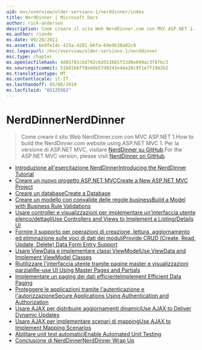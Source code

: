 ```yaml
---
uid: mvc/overview/older-versions-1/nerddinner/index
title: NerdDinner | Microsoft Docs
author: rick-anderson
description: Come creare il sito Web NerdDinner.com con MVC ASP.NET 1. Per la versione di ASP.NET MVC 3, visitare nerddinner su GitHub.
ms.author: riande
ms.date: 09/28/2011
ms.assetid: 6edfe14c-415a-4281-b6fa-69e9b38a82c8
msc.legacyurl: /mvc/overview/older-versions-1/nerddinner
msc.type: chapter
ms.openlocfilehash: 4d85781cbd792c6d553665f33d8e699ac3f8fbc3
ms.sourcegitcommit: 51b01b6ff8edde57d8243e4da28c9f1e7f1962b2
ms.translationtype: MT
ms.contentlocale: it-IT
ms.lasthandoff: 05/06/2019
ms.locfileid: "65125562"
---
```

# <a name="nerddinner"></a><span data-ttu-id="f2281-104">NerdDinner</span><span class="sxs-lookup"><span data-stu-id="f2281-104">NerdDinner</span></span>

> <span data-ttu-id="f2281-105">Come creare il sito Web NerdDinner.com con MVC ASP.NET 1.</span><span class="sxs-lookup"><span data-stu-id="f2281-105">How to build the NerdDinner.com website using ASP.NET MVC 1.</span></span> <span data-ttu-id="f2281-106">Per la versione di ASP.NET MVC, visitare [NerdDinner su GitHub](https://github.com/AspNetMVPSamples/NerdDinner).</span><span class="sxs-lookup"><span data-stu-id="f2281-106">For the ASP.NET MVC version, please visit [NerdDinner on GitHub](https://github.com/AspNetMVPSamples/NerdDinner).</span></span>

- [<span data-ttu-id="f2281-107">Introduzione all'esercitazione NerdDinner</span><span class="sxs-lookup"><span data-stu-id="f2281-107">Introducing the NerdDinner Tutorial</span></span>](introducing-the-nerddinner-tutorial.md)
- [<span data-ttu-id="f2281-108">Creare un nuovo progetto ASP.NET MVC</span><span class="sxs-lookup"><span data-stu-id="f2281-108">Create a New ASP.NET MVC Project</span></span>](create-a-new-aspnet-mvc-project.md)
- [<span data-ttu-id="f2281-109">Creare un database</span><span class="sxs-lookup"><span data-stu-id="f2281-109">Create a Database</span></span>](create-a-database.md)
- [<span data-ttu-id="f2281-110">Creare un modello con convalide delle regole business</span><span class="sxs-lookup"><span data-stu-id="f2281-110">Build a Model with Business Rule Validations</span></span>](build-a-model-with-business-rule-validations.md)
- [<span data-ttu-id="f2281-111">Usare controller e visualizzazioni per implementare un'interfaccia utente elenco/dettagli</span><span class="sxs-lookup"><span data-stu-id="f2281-111">Use Controllers and Views to Implement a Listing/Details UI</span></span>](use-controllers-and-views-to-implement-a-listingdetails-ui.md)
- [<span data-ttu-id="f2281-112">Fornire il supporto per operazioni di creazione, lettura, aggiornamento ed eliminazione sulle voci di dati dei moduli</span><span class="sxs-lookup"><span data-stu-id="f2281-112">Provide CRUD (Create, Read, Update, Delete) Data Form Entry Support</span></span>](provide-crud-create-read-update-delete-data-form-entry-support.md)
- [<span data-ttu-id="f2281-113">Usare ViewData e implementare classi ViewModel</span><span class="sxs-lookup"><span data-stu-id="f2281-113">Use ViewData and Implement ViewModel Classes</span></span>](use-viewdata-and-implement-viewmodel-classes.md)
- [<span data-ttu-id="f2281-114">Riutilizzare l'interfaccia utente tramite pagine master e visualizzazioni parziali</span><span class="sxs-lookup"><span data-stu-id="f2281-114">Re-use UI Using Master Pages and Partials</span></span>](re-use-ui-using-master-pages-and-partials.md)
- [<span data-ttu-id="f2281-115">Implementare un paging dei dati efficiente</span><span class="sxs-lookup"><span data-stu-id="f2281-115">Implement Efficient Data Paging</span></span>](implement-efficient-data-paging.md)
- [<span data-ttu-id="f2281-116">Proteggere le applicazioni tramite l'autenticazione e l'autorizzazione</span><span class="sxs-lookup"><span data-stu-id="f2281-116">Secure Applications Using Authentication and Authorization</span></span>](secure-applications-using-authentication-and-authorization.md)
- [<span data-ttu-id="f2281-117">Usare AJAX per distribuire aggiornamenti dinamici</span><span class="sxs-lookup"><span data-stu-id="f2281-117">Use AJAX to Deliver Dynamic Updates</span></span>](use-ajax-to-deliver-dynamic-updates.md)
- [<span data-ttu-id="f2281-118">Usare AJAX per implementare scenari di mapping</span><span class="sxs-lookup"><span data-stu-id="f2281-118">Use AJAX to Implement Mapping Scenarios</span></span>](use-ajax-to-implement-mapping-scenarios.md)
- [<span data-ttu-id="f2281-119">Abilitare unit test automatici</span><span class="sxs-lookup"><span data-stu-id="f2281-119">Enable Automated Unit Testing</span></span>](enable-automated-unit-testing.md)
- [<span data-ttu-id="f2281-120">Conclusione di NerdDinner</span><span class="sxs-lookup"><span data-stu-id="f2281-120">NerdDinner Wrap Up</span></span>](nerddinner-wrap-up.md)
